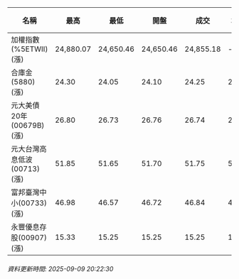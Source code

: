 | 名稱 | 最高 | 最低 | 開盤 | 成交 | 均價 | 成交金額(億) | 昨收 | 漲跌幅 | 漲跌 | 總量 | 昨量 | 振幅 |
| -------- | -------- | -------- | -------- |-------- | -------- | -------- |-------- |-------- |-------- | -------- | -------- |-------- |
|加權指數(%5ETWII) (漲)|24,880.07|24,650.46|24,650.46|24,855.18|-|4,977.55|24,547.38|1.25%|307.80|8,035,386|0|0.94%|
|合庫金(5880) (漲)|24.30|24.05|24.10|24.25|24.22|1.64|24.05|0.83%|0.20|6,779|5,341|1.04%|
|元大美債20年(00679B) (漲)|26.80|26.73|26.76|26.74|26.76|11.83|26.53|0.79%|0.21|44,196|35,223|0.26%|
|元大台灣高息低波(00713) (漲)|51.85|51.65|51.70|51.75|51.75|4.29|51.60|0.29%|0.15|8,297|15,817|0.39%|
|富邦臺灣中小(00733) (漲)|46.98|46.57|46.72|46.84|46.79|0.458|46.70|0.30%|0.14|979|1,375|0.88%|
|永豐優息存股(00907) (漲)|15.33|15.25|15.25|15.25|15.28|0.141|15.19|0.39%|0.06|925|916|0.53%|
###### 資料更新時間: 2025-09-09 20:22:30